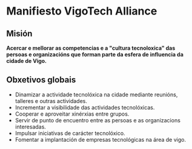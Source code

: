 # Manifiesto VigoTech Alliance


## Misión

**Acercar e mellorar as competencias e a "cultura tecnoloxica" das persoas e organizacións que forman parte da esfera de influencia da cidade de Vigo.**

## Obxetivos globais

- Dinamizar a actividade tecnolóxica na cidade mediante reunións, talleres e outras actividades.
- Incrementar a visibilidade das actividades tecnolóxicas.
- Cooperar e aproveitar xinérxias entre grupos.
- Servir de punto de encuentro entre as persoas e as organizacions interesadas.
- Impulsar iniciativas de carácter tecnolóxico.
- Fomentar a implantación de empresas tecnológicas na área de vigo.
